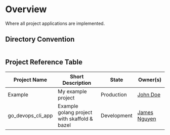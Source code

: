# Overview

Where all project applications are implemented.

## Directory Convention

```
```

## Project Reference Table

| Project Name | Short Description | State | Owner(s) |
|--------------|-------------------|-------|----------|
| Example | My example project | Production | [John Doe](mailto://john.doe@email) |
| go_devops_cli_app | Example golang project with skaffold & bazel | Development | [James Nguyen](mailto://james.nguyen@flyrlabs.com) |
